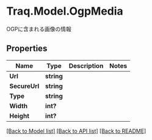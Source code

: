 # Traq.Model.OgpMedia
OGPに含まれる画像の情報

## Properties

Name | Type | Description | Notes
------------ | ------------- | ------------- | -------------
**Url** | **string** |  | 
**SecureUrl** | **string** |  | 
**Type** | **string** |  | 
**Width** | **int?** |  | 
**Height** | **int?** |  | 

[[Back to Model list]](../README.md#documentation-for-models) [[Back to API list]](../README.md#documentation-for-api-endpoints) [[Back to README]](../README.md)

